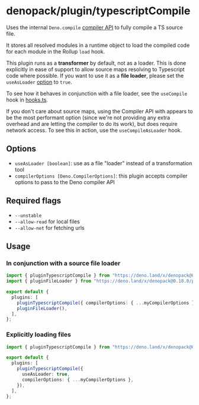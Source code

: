 # denopack/plugin/typescriptCompile

Uses the internal `Deno.compile`
[compiler API](https://deno.land/manual/runtime/compiler_apis) to fully compile
a TS source file.

It stores all resolved modules in a runtime object to load the compiled code for
each module in the Rollup `load` hook.

This plugin runs as a **transformer** by default, not as a loader. This is done
explicitly in ease of support to allow source maps resolving to Typescript code
where possible. If you want to use it as a **file loader**, please set the
`useAsLoader` [option](#options) to `true`.

To see how it behaves in conjunction with a file loader, see the `useCompile`
hook in [hooks.ts](../).

If you don't care about source maps, using the Compiler API with appears to be
the most performant option (since we're not providing any extra overhead and are
letting the compiler to do its work), but does require network access. To see
this in action, use the `useCompileAsLoader` hook.

## Options

- `useAsLoader [boolean]`: use as a file "loader" instead of a transformation
  tool
- `compilerOptions [Deno.CompilerOptions]`: this plugin accepts compiler options
  to pass to the Deno compiler API

## Required flags

- `--unstable`
- `--allow-read` for local files
- `--allow-net` for fetching urls

## Usage

### In conjunction with a source file loader

```ts
import { pluginTypescriptCompile } from "https://deno.land/x/denopack@0.10.0/plugin/typescriptCompile/mod.ts";
import { pluginFileLoader } from "https://deno.land/x/denopack@0.10.0/plugin/fileLoader/mod.ts";

export default {
  plugins: [
    pluginTypescriptCompile({ compilerOptions: { ...myCompilerOptions } }),
    pluginFileLoader(),
  ],
};
```

### Explicitly loading files

```ts
import { pluginTypescriptCompile } from "https://deno.land/x/denopack@0.10.0/plugin/typescriptCompile/mod.ts";

export default {
  plugins: [
    pluginTypescriptCompile({
      useAsLoader: true,
      compilerOptions: { ...myCompilerOptions },
    }),
  ],
};
```
